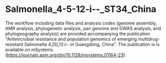 # Salmonella_4-5-12-i--_ST34_China
The workflow including data files and analysis codes (genome assembly, AMR analysis, phylogenetic analysis, pan genome and GWAS analysis, and phylogeography analysis) are provided accompanying the publication "Antimicrobial resistance and population genomics of emerging multidrug-resistant Salmonella 4,[5],12:i:- in Guangdong, China". The publication is is available on mSystems (https://journals.asm.org/doi/10.1128/msystems.01164-23).
